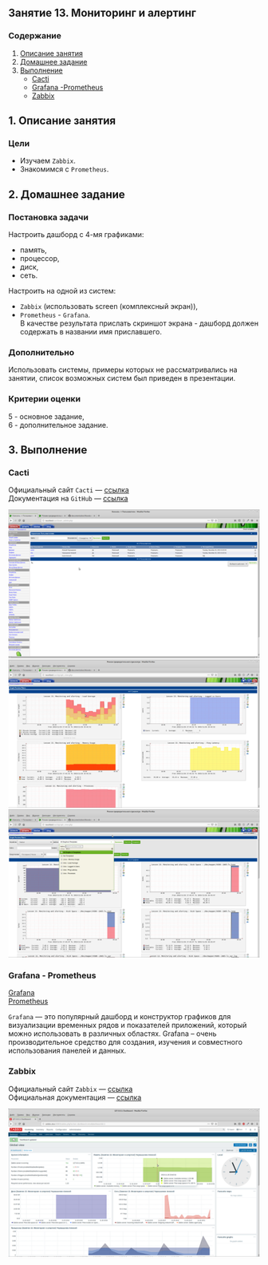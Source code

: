 ## Занятие 13. Мониторинг и алертинг
### Содержание
1. [Описание занятия](#description)  
2. [Домашнее задание](#homework)  
3. [Выполнение](#exec)  
   - [Cacti](#cacti)
   - [Grafana -Prometheus](#grafana)
   - [Zabbix](#zabbix)

## 1. Описание занятия <a name="description"></a>
### Цели
- Изучаем `Zabbix`.
- Знакомимся с `Prometheus`.  

## 2. Домашнее задание  <a name="homework"></a>
### Постановка задачи
Настроить дашборд с 4-мя графиками:  
- память,  
- процессор,  
- диск,  
- сеть.

Настроить на одной из систем:  
- `Zabbix` (использовать screen (комплексный экран)),  
- `Prometheus` - `Grafana`.  
В качестве результата прислать скриншот экрана - дашборд должен содержать в названии имя приславшего.  

### Дополнительно
Использовать системы, примеры которых не рассматривались на занятии, список возможных систем был приведен в презентации.  

### Критерии оценки  
5 - основное задание,  
6 - дополнительное задание.  


## 3. Выполнение <a name="exec"></a>  
### Cacti <a name="cacti"></a>  
Официальный сайт `Cacti` — [ссылка](https://www.cacti.net/)  
Документация на `GitHub` — [ссылка](https://github.com/cacti/documentation)

![Настройка пользователей](screenshots/Cacti-01.png "Настройка пользователей")​
![Графики](screenshots/Cacti-02.png "Графики")​
![Графики](screenshots/Cacti-03.png "Графики")​

### Grafana - Prometheus <a name="grafana"></a>  
[Grafana](https://grafana.com/)  
[Prometheus](https://prometheus.io/)  

`Grafana` — это популярный дашборд и конструктор графиков для визуализации временных рядов и показателей приложений, который можно использовать в различных областях. Grafana – очень производительное средство для создания, изучения и совместного использования панелей и данных.








### Zabbix <a name="zabbix"></a>  
Официальный сайт `Zabbix` — [ссылка](https://www.zabbix.com/ru/)  
Официальная документация — [ссылка](https://www.zabbix.com/documentation/current/ru/manual)  

![Zabbix Dashboard](screenshots/Zabbix-02.png "Zabbix Dashboard")​
